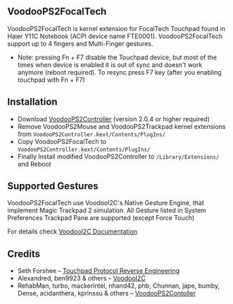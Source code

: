 
## VoodooPS2FocalTech

VoodooPS2FocalTech is kernel extension for FocalTech Touchpad found in Haier Y11C Notebook (ACPI device name FTE0001). VoodooPS2FocalTech support up to 4 fingers and Multi-Finger  gestures. 

* Note: pressing Fn + F7  disable the Touchpad device, but most of the times when device is enabled it is out of sync and doesn't work anymore (reboot required). To resync press F7 key (after you enabling touchpad with Fn + F7)

## Installation
* Download [VoodooPS2Controller](https://github.com/acidanthera/VoodooPS2) (version 2.0.4 or higher required)
* Remove VoodooPS2Mouse and VoodooPS2Trackpad kernel extensions from `VoodooPS2Controller.kext/Contents/PlugIns/`
* Copy VoodooPS2FocalTech to `VoodooPS2Controller.kext/Contents/PlugIns/`
* Finally Install modified VoodooPS2Controller to `/Library/Extensions/` and Reboot
  
## Supported Gestures

VoodooPS2FocalTech use VoodooI2C's Native Gesture Engine, that implement Magic Trackpad 2 simulation. All Gesture listed in System Preferences Trackpad Pane are supported (except Force Touch)

For details check [VoodooI2C Documentation](https://voodooi2c.github.io/#Supported%20Gestures/Supported%20Gestures)

## Credits

* Seth Forshee – [Touchpad Protocol Reverse Engineering](http://www.forshee.me/2011/11/18/touchpad-protocol-reverse-engineering.html)
* Alexandred, ben9923 & others – [VoodooI2C](https://github.com/alexandred/VoodooI2C)
* RehabMan, turbo, mackerintel, nhand42, phb, Chunnan, jape, bumby, Dense, acidanthera, kprinssu & others – [VoodooPS2Contoller](https://github.com/acidanthera/VoodooPS2)
